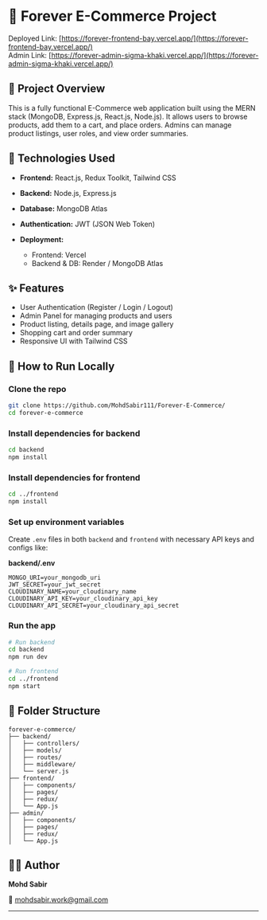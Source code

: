 # 🛒 Forever E-Commerce Project

Deployed Link: [https://forever-frontend-bay.vercel.app/](https://forever-frontend-bay.vercel.app/) </br>
Admin Link:   [https://forever-admin-sigma-khaki.vercel.app/](https://forever-admin-sigma-khaki.vercel.app/)
## 📌 Project Overview

This is a fully functional E-Commerce web application built using the MERN stack (MongoDB, Express.js, React.js, Node.js). It allows users to browse products, add them to a cart, and place orders. Admins can manage product listings, user roles, and view order summaries.

## 🔧 Technologies Used

* **Frontend:** React.js, Redux Toolkit, Tailwind CSS
* **Backend:** Node.js, Express.js
* **Database:** MongoDB Atlas
* **Authentication:** JWT (JSON Web Token)
* **Deployment:**

  * Frontend: Vercel
  * Backend & DB: Render / MongoDB Atlas

## ✨ Features

* User Authentication (Register / Login / Logout)
* Admin Panel for managing products and users
* Product listing, details page, and image gallery
* Shopping cart and order summary
* Responsive UI with Tailwind CSS

## 🚀 How to Run Locally

### Clone the repo

```bash
git clone https://github.com/MohdSabir111/Forever-E-Commerce/
cd forever-e-commerce
```

### Install dependencies for backend

```bash
cd backend
npm install
```

### Install dependencies for frontend

```bash
cd ../frontend
npm install
```

### Set up environment variables

Create `.env` files in both `backend` and `frontend` with necessary API keys and configs like:

**backend/.env**

```
MONGO_URI=your_mongodb_uri
JWT_SECRET=your_jwt_secret
CLOUDINARY_NAME=your_cloudinary_name
CLOUDINARY_API_KEY=your_cloudinary_api_key
CLOUDINARY_API_SECRET=your_cloudinary_api_secret
```

### Run the app

```bash
# Run backend
cd backend
npm run dev

# Run frontend
cd ../frontend
npm start
```

## 📁 Folder Structure

```
forever-e-commerce/
├── backend/
│   ├── controllers/
│   ├── models/
│   ├── routes/
│   ├── middleware/
│   └── server.js
├── frontend/
│   ├── components/
│   ├── pages/
│   ├── redux/
│   └── App.js
├── admin/
│   ├── components/
│   ├── pages/
│   ├── redux/
│   └── App.js
```

## 🙋‍♂️ Author

**Mohd Sabir**

📧 [mohdsabir.work@gmail.com](mailto:mohdsabir.work@gmail.com)

---


